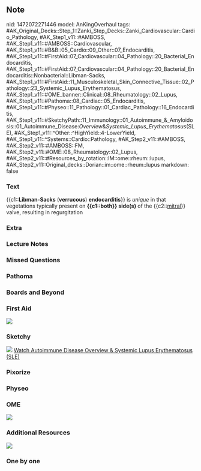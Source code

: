 ## Note
nid: 1472072271446
model: AnKingOverhaul
tags: #AK_Original_Decks::Step_1::Zanki_Step_Decks::Zanki_Cardiovascular::Cardio_Pathology, #AK_Step1_v11::#AMBOSS, #AK_Step1_v11::#AMBOSS::Cardiovascular, #AK_Step1_v11::#B&B::05_Cardio::09_Other::07_Endocarditis, #AK_Step1_v11::#FirstAid::07_Cardiovascular::04_Pathology::20_Bacterial_Endocarditis, #AK_Step1_v11::#FirstAid::07_Cardiovascular::04_Pathology::20_Bacterial_Endocarditis::Nonbacterial::Libman-Sacks, #AK_Step1_v11::#FirstAid::11_Musculoskeletal_Skin_Connective_Tissue::02_Pathology::23_Systemic_Lupus_Erythematosus, #AK_Step1_v11::#OME_banner::Clinical::08_Rheumatology::02_Lupus, #AK_Step1_v11::#Pathoma::08_Cardiac::05_Endocarditis, #AK_Step1_v11::#Physeo::11_Pathology::01_Cardiac_Pathology::16_Endocarditis, #AK_Step1_v11::#SketchyPath::11_Immunology::01_Autoimmune_&_Amyloidosis::01_Autoimmune_Disease:_Overview_&_Systemic_Lupus_Erythematosus_(SLE), #AK_Step1_v11::^Other::^HighYield::4-LowerYield, #AK_Step1_v11::^Systems::Cardio::Pathology, #AK_Step2_v11::#AMBOSS, #AK_Step2_v11::#AMBOSS::FM, #AK_Step2_v11::#OME::08_Rheumatology::02_Lupus, #AK_Step2_v11::#Resources_by_rotation::IM::ome::rheum::lupus, #AK_Step2_v11::Original_decks::Dorian::im::ome::rheum::lupus
markdown: false

### Text
{{c1::<b>Libman-Sacks</b> (<b>verrucous</b>) <b>endocarditis</b>}}
is <i>unique</i> in that vegetations typically present on
<b>{{c1::both}} side(s)</b> of the {{c2::<u>mitral</u>}} valve,
resulting in regurgitation

### Extra


### Lecture Notes


### Missed Questions


### Pathoma


### Boards and Beyond


### First Aid
<img src="tmpr4FhLf.png">

### Sketchy
<img src=
"SketchyMedical%202019-12-29%2007-57-58_1566160514431.jpg">
<a href="https://dashboard.sketchy.com/study/medical/courses/medical-pathophysiology/units/medical-pathophysiology-immunology/videos/medical-pathophysiology-immunology-autoimmune-and-amyloidosis-autoimmune-disease-overview-and-systemic-lupus-erythematosus-sle?utm_source=anki&utm_medium=partnership&utm_campaign=february_update&utm_content=medical">
Watch Autoimmune Disease Overview & Systemic Lupus Erythematosus
(SLE)</a>

### Pixorize


### Physeo


### OME
<div class="ome-widget">
  <a href=
  "https://onlinemeded.org/spa/rheumatology/lupus/acquire?ref=anki">
  <img src="_OME_AnkiFlashcards_Lesson_3.png"></a>
</div>

### Additional Resources
<img src="Screen%20Shot%202019-09-24%20at%208.15.19%20AM.png">

### One by one

